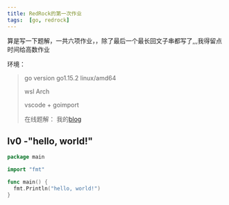 ```yaml
---
title: RedRock的第一次作业
tags:  [go, redrock]
---
```


算是写一下题解，一共六项作业，，除了最后一个最长回文子串都写了,,,我得留点时间给高数作业

<!--more-->

环境：

> go version go1.15.2 linux/amd64
>
> wsl Arch
>
> vscode + goimport
>
> 在线题解： 我的[blog](https://github.com/vonhyou/web_homework_00)

## lv0 -"hello, world!"

```go
package main

import "fmt"

func main() {
  fmt.Println("hello, world!")
}
```